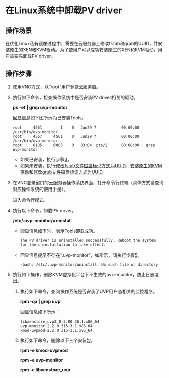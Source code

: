 # 在Linux系统中卸载PV driver<a name="ims_01_0323"></a>

## 操作场景<a name="section8801182220417"></a>

在优化Linux私有镜像过程中，需要在云服务器上修改fstab和grub的UUID，并安装原生的XEN和KVM驱动。为了使用户可以成功安装原生的XEN和KVM驱动，用户需要先卸载PV driver。

## 操作步骤<a name="section1381148120949"></a>

1.  使用VNC方式，以“root”用户登录云服务器。
2.  执行如下命令，检查操作系统中是否安装PV driver相关的驱动。

    **ps -ef | grep uvp-monitor**

    回显信息如下图所示为已安装Tools。

    ```
    root     4561        1    0   Jun29 ?           00:00:00   /usr/bin/uvp-monitor
    root     4567     4561    0   Jun29 ?           00:00:00   /usr/bin/uvp-monitor
    root     6185     6085    0   03:04  pts/2      00:00:00   grep uvp-monitor
    ```

    -   如果已安装，执行步骤[3](#li4726695220949)。
    -   如果未安装，执行[修改fstab文件磁盘标识方式为UUID](修改fstab文件磁盘标识方式为UUID.md)，[安装原生的KVM驱动](安装原生的KVM驱动.md)和[修改grub文件磁盘标识方式为UUID](修改grub文件磁盘标识方式为UUID.md)。

3.  <a name="li4726695220949"></a>在VNC登录窗口的云服务器操作系统界面，打开命令行终端（具体方式请查询对应操作系统的使用手册）。

    进入命令行模式。

4.  执行以下命令，卸载PV driver。

    **/etc/.uvp-monitor/uninstall**

    -   回显信息如下时，表示Tools卸载成功。

        ```
        The PV driver is uninstalled successfully. Reboot the system for the uninstallation to take effect.
        ```

    -   回显信息提示不存在“.uvp-monitor”，如所示，请执行步骤[5](#li45681026173616)。

        ```
        -bash: /etc/.uvp-monitor/uninstall: No such file or directory
        ```

5.  <a name="li45681026173616"></a>执行如下操作，删除KVM虚拟化平台下不生效的uvp-monitor，防止日志溢出。
    1.  执行如下命令，查询操作系统是否安装了UVP用户态相关的监控程序。

        **rpm -qa | grep uvp**

        回显信息如下所示：

        ```
        libxenstore_uvp3_0-3.00-36.1.x86_64
        uvp-monitor-2.2.0.315-3.1.x86_64
        kmod-uvpmod-2.2.0.315-3.1.x86_64
        ```

    2.  执行如下命令，删除以下三个安装包。

        **rpm -e kmod-uvpmod**

        **rpm -e uvp-monitor**

        **rpm -e libxenstore\_uvp**



